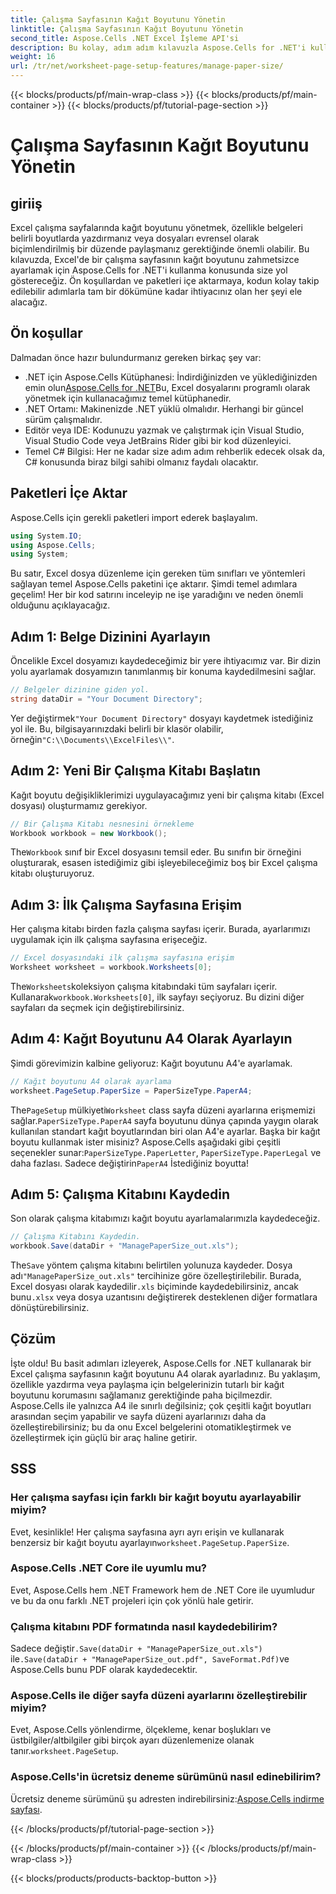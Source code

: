 ```yaml
---
title: Çalışma Sayfasının Kağıt Boyutunu Yönetin
linktitle: Çalışma Sayfasının Kağıt Boyutunu Yönetin
second_title: Aspose.Cells .NET Excel İşleme API'si
description: Bu kolay, adım adım kılavuzla Aspose.Cells for .NET'i kullanarak Excel'de özel kağıt boyutlarını nasıl ayarlayacağınızı öğrenin.
weight: 16
url: /tr/net/worksheet-page-setup-features/manage-paper-size/
---
```


{{< blocks/products/pf/main-wrap-class >}}
{{< blocks/products/pf/main-container >}}
{{< blocks/products/pf/tutorial-page-section >}}

# Çalışma Sayfasının Kağıt Boyutunu Yönetin

## giriiş
Excel çalışma sayfalarında kağıt boyutunu yönetmek, özellikle belgeleri belirli boyutlarda yazdırmanız veya dosyaları evrensel olarak biçimlendirilmiş bir düzende paylaşmanız gerektiğinde önemli olabilir. Bu kılavuzda, Excel'de bir çalışma sayfasının kağıt boyutunu zahmetsizce ayarlamak için Aspose.Cells for .NET'i kullanma konusunda size yol göstereceğiz. Ön koşullardan ve paketleri içe aktarmaya, kodun kolay takip edilebilir adımlarla tam bir dökümüne kadar ihtiyacınız olan her şeyi ele alacağız.
## Ön koşullar
Dalmadan önce hazır bulundurmanız gereken birkaç şey var:
-  .NET için Aspose.Cells Kütüphanesi: İndirdiğinizden ve yüklediğinizden emin olun[Aspose.Cells for .NET](https://releases.aspose.com/cells/net/)Bu, Excel dosyalarını programlı olarak yönetmek için kullanacağımız temel kütüphanedir.
- .NET Ortamı: Makinenizde .NET yüklü olmalıdır. Herhangi bir güncel sürüm çalışmalıdır.
- Editör veya IDE: Kodunuzu yazmak ve çalıştırmak için Visual Studio, Visual Studio Code veya JetBrains Rider gibi bir kod düzenleyici.
- Temel C# Bilgisi: Her ne kadar size adım adım rehberlik edecek olsak da, C# konusunda biraz bilgi sahibi olmanız faydalı olacaktır.
## Paketleri İçe Aktar
Aspose.Cells için gerekli paketleri import ederek başlayalım.
```csharp
using System.IO;
using Aspose.Cells;
using System;
```
Bu satır, Excel dosya düzenleme için gereken tüm sınıfları ve yöntemleri sağlayan temel Aspose.Cells paketini içe aktarır.
Şimdi temel adımlara geçelim! Her bir kod satırını inceleyip ne işe yaradığını ve neden önemli olduğunu açıklayacağız.
## Adım 1: Belge Dizinini Ayarlayın
Öncelikle Excel dosyamızı kaydedeceğimiz bir yere ihtiyacımız var. Bir dizin yolu ayarlamak dosyamızın tanımlanmış bir konuma kaydedilmesini sağlar.
```csharp
// Belgeler dizinine giden yol.
string dataDir = "Your Document Directory";
```
 Yer değiştirmek`"Your Document Directory"` dosyayı kaydetmek istediğiniz yol ile. Bu, bilgisayarınızdaki belirli bir klasör olabilir, örneğin`"C:\\Documents\\ExcelFiles\\"`.
## Adım 2: Yeni Bir Çalışma Kitabı Başlatın
Kağıt boyutu değişikliklerimizi uygulayacağımız yeni bir çalışma kitabı (Excel dosyası) oluşturmamız gerekiyor.
```csharp
// Bir Çalışma Kitabı nesnesini örnekleme
Workbook workbook = new Workbook();
```
 The`Workbook` sınıf bir Excel dosyasını temsil eder. Bu sınıfın bir örneğini oluşturarak, esasen istediğimiz gibi işleyebileceğimiz boş bir Excel çalışma kitabı oluşturuyoruz.
## Adım 3: İlk Çalışma Sayfasına Erişim
Her çalışma kitabı birden fazla çalışma sayfası içerir. Burada, ayarlarımızı uygulamak için ilk çalışma sayfasına erişeceğiz.
```csharp
// Excel dosyasındaki ilk çalışma sayfasına erişim
Worksheet worksheet = workbook.Worksheets[0];
```
 The`Worksheets`koleksiyon çalışma kitabındaki tüm sayfaları içerir. Kullanarak`workbook.Worksheets[0]`, ilk sayfayı seçiyoruz. Bu dizini diğer sayfaları da seçmek için değiştirebilirsiniz.
## Adım 4: Kağıt Boyutunu A4 Olarak Ayarlayın
Şimdi görevimizin kalbine geliyoruz: Kağıt boyutunu A4'e ayarlamak.
```csharp
// Kağıt boyutunu A4 olarak ayarlama
worksheet.PageSetup.PaperSize = PaperSizeType.PaperA4;
```
 The`PageSetup` mülkiyeti`Worksheet` class sayfa düzeni ayarlarına erişmemizi sağlar.`PaperSizeType.PaperA4` sayfa boyutunu dünya çapında yaygın olarak kullanılan standart kağıt boyutlarından biri olan A4'e ayarlar.
 Başka bir kağıt boyutu kullanmak ister misiniz? Aspose.Cells aşağıdaki gibi çeşitli seçenekler sunar:`PaperSizeType.PaperLetter`, `PaperSizeType.PaperLegal` ve daha fazlası. Sadece değiştirin`PaperA4` İstediğiniz boyutta!
## Adım 5: Çalışma Kitabını Kaydedin
Son olarak çalışma kitabımızı kağıt boyutu ayarlamalarımızla kaydedeceğiz.
```csharp
// Çalışma Kitabını Kaydedin.
workbook.Save(dataDir + "ManagePaperSize_out.xls");
```
 The`Save` yöntem çalışma kitabını belirtilen yolunuza kaydeder. Dosya adı`"ManagePaperSize_out.xls"` tercihinize göre özelleştirilebilir. Burada, Excel dosyası olarak kaydedilir`.xls` biçiminde kaydedebilirsiniz, ancak bunu`.xlsx` veya dosya uzantısını değiştirerek desteklenen diğer formatlara dönüştürebilirsiniz.
## Çözüm
İşte oldu! Bu basit adımları izleyerek, Aspose.Cells for .NET kullanarak bir Excel çalışma sayfasının kağıt boyutunu A4 olarak ayarladınız. Bu yaklaşım, özellikle yazdırma veya paylaşma için belgelerinizin tutarlı bir kağıt boyutunu korumasını sağlamanız gerektiğinde paha biçilmezdir. 
Aspose.Cells ile yalnızca A4 ile sınırlı değilsiniz; çok çeşitli kağıt boyutları arasından seçim yapabilir ve sayfa düzeni ayarlarınızı daha da özelleştirebilirsiniz; bu da onu Excel belgelerini otomatikleştirmek ve özelleştirmek için güçlü bir araç haline getirir.
## SSS
### Her çalışma sayfası için farklı bir kağıt boyutu ayarlayabilir miyim?
 Evet, kesinlikle! Her çalışma sayfasına ayrı ayrı erişin ve kullanarak benzersiz bir kağıt boyutu ayarlayın`worksheet.PageSetup.PaperSize`.
### Aspose.Cells .NET Core ile uyumlu mu?
Evet, Aspose.Cells hem .NET Framework hem de .NET Core ile uyumludur ve bu da onu farklı .NET projeleri için çok yönlü hale getirir.
### Çalışma kitabını PDF formatında nasıl kaydedebilirim?
 Sadece değiştir`.Save(dataDir + "ManagePaperSize_out.xls")` ile`.Save(dataDir + "ManagePaperSize_out.pdf", SaveFormat.Pdf)`ve Aspose.Cells bunu PDF olarak kaydedecektir.
### Aspose.Cells ile diğer sayfa düzeni ayarlarını özelleştirebilir miyim?
Evet, Aspose.Cells yönlendirme, ölçekleme, kenar boşlukları ve üstbilgiler/altbilgiler gibi birçok ayarı düzenlemenize olanak tanır.`worksheet.PageSetup`.
### Aspose.Cells'in ücretsiz deneme sürümünü nasıl edinebilirim?
 Ücretsiz deneme sürümünü şu adresten indirebilirsiniz:[Aspose.Cells indirme sayfası](https://releases.aspose.com/).

{{< /blocks/products/pf/tutorial-page-section >}}

{{< /blocks/products/pf/main-container >}}
{{< /blocks/products/pf/main-wrap-class >}}

{{< blocks/products/products-backtop-button >}}
